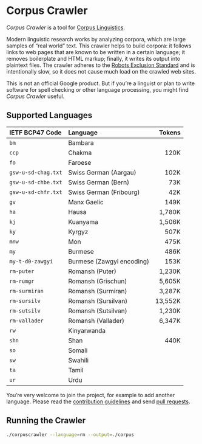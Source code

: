 # Corpus Crawler

_Corpus Crawler_ is a tool for [Corpus
Linguistics](https://en.wikipedia.org/wiki/Corpus_linguistics).

Modern linguistic research works by analyzing corpora, which are large
samples of “real world” text. This crawler helps to build corpora: it
follows links to web pages that are known to be written in a certain
language; it removes boilerplate and HTML markup; finally, it writes
its output into plaintext files.  The crawler adheres to the [Robots
Exclusion
Standard](https://en.wikipedia.org/wiki/Robots_exclusion_standard) and
is intentionally slow, so it does not cause much load on the crawled
web sites.

This is not an official Google product. But if you’re a linguist or
plan to write software for spell checking or other language processing,
you might find _Corpus Crawler_ useful.


## Supported Languages

| IETF BCP47 Code     | Language                     |  Tokens |
| :------------------ | :--------------------------- | ------: |
| `bm`                | Bambara                      |         |
| `ccp`               | Chakma                       |    120K |
| `fo`                | Faroese                      |         |
| `gsw-u-sd-chag.txt` | Swiss German (Aargau)        |    102K |
| `gsw-u-sd-chbe.txt` | Swiss German (Bern)          |     73K |
| `gsw-u-sd-chfr.txt` | Swiss German (Fribourg)      |     42K |
| `gv`                | Manx Gaelic                  |    149K |
| `ha`                | Hausa                        |  1,780K |
| `kj`                | Kuanyama                     |  1,506K |
| `ky`                | Kyrgyz                       |    507K |
| `mnw`               | Mon                          |    475K |
| `my`                | Burmese                      |    486K |
| `my-t-d0-zawgyi`    | Burmese (Zawgyi encoding)    |    153K |
| `rm-puter`          | Romansh (Puter)              |  1,230K |
| `rm-rumgr`          | Romansh (Grischun)           |  5,605K |
| `rm-surmiran`       | Romansh (Surmiran)           |  3,287K |
| `rm-sursilv`        | Romansh (Sursilvan)          | 13,552K |
| `rm-sutsilv`        | Romansh (Sutsilvan)          |  1,230K |
| `rm-vallader`       | Romansh (Vallader)           |  6,347K |
| `rw`                | Kinyarwanda                  |         |
| `shn`               | Shan                         |    440K |
| `so`                | Somali                       |         |
| `sw`                | Swahili                      |         |
| `ta`                | Tamil                        |         |
| `ur`                | Urdu                         |         |


You’re very welcome to join the project, for example to add another language.
Please read the [contribution guidelines](./CONTRIBUTING.md) and send [pull
requests](https://help.github.com/categories/collaborating-with-issues-and-pull-requests/).


## Running the Crawler

```sh
./corpuscrawler --language=rm --output=./corpus
```
